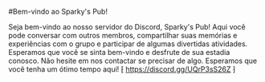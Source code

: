 #Bem-vindo ao Sparky's Pub!

Seja bem-vindo ao nosso servidor do Discord, Sparky's Pub! Aqui você pode conversar com outros membros, compartilhar suas memórias e experiências com o grupo e participar de algumas divertidas atividades. Esperamos que você se sinta bem-vindo e desfrute de sua estadia conosco. Não hesite em nos contactar se precisar de algo. Esperamos que você tenha um ótimo tempo aqui!
⁅ https://discord.gg/UQrP3sS26Z ⁆
